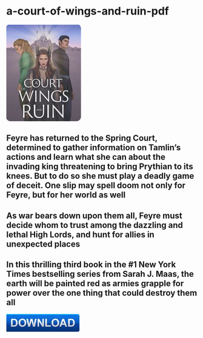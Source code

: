 # a-court-of-wings-and-ruin-pdf

<img src="https://github.com/JadaVictoria/a-court-of-wings-and-ruin-pdf/blob/main/cwr.png"/>

## Feyre has returned to the Spring Court, determined to gather information on Tamlin’s actions and learn what she can about the invading king threatening to bring Prythian to its knees. But to do so she must play a deadly game of deceit. One slip may spell doom not only for Feyre, but for her world as well

## As war bears down upon them all, Feyre must decide whom to trust among the dazzling and lethal High Lords, and hunt for allies in unexpected places

## In this thrilling third book in the #1 New York Times bestselling series from Sarah J. Maas, the earth will be painted red as armies grapple for power over the one thing that could destroy them all

<img src="https://github.com/JadaVictoria/a-court-of-wings-and-ruin-pdf/blob/main/dl.png"/>
